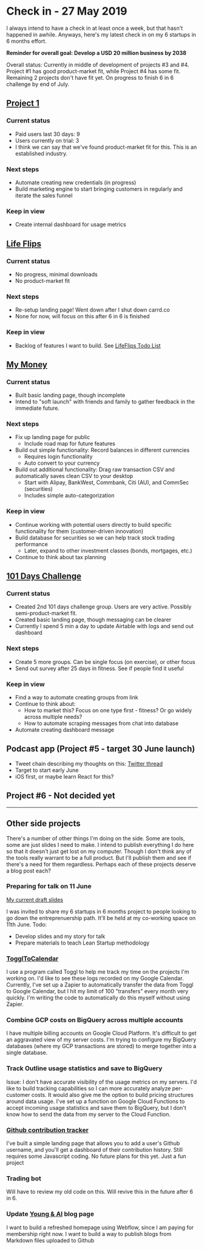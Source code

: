 # Check in - 27 May 2019

I always intend to have a check in at least once a week, but that hasn't happened in awhile. Anyways, here's my latest check in on my 6 startups in 6 months effort.

**Reminder for overall goal: Develop a USD 20 million business by 2038**

Overall status: Currently in middle of development of projects #3 and #4. Project #1 has good product-market fit, while Project #4 has some fit. Remaining 2 projects don't have fit yet. On progress to finish 6 in 6 challenge by end of July.

## [Project 1](https://burningvpn.com)
### Current status
- Paid users last 30 days: 9
- Users currently on trial: 3
- I think we can say that we've found product-market fit for this. This is an established industry.
### Next steps
- Automate creating new credentials (in progress)
- Build marketing engine to start bringing customers in regularly and iterate the sales funnel
### Keep in view
- Create internal dashboard for usage metrics

## [Life Flips](https://itunes.apple.com/us/app/life-flips/id1454193608?mt=8)
### Current status
- No progress, minimal downloads
- No product-market fit
### Next steps
- Re-setup landing page! Went down after I shut down carrd.co
- None for now, will focus on this after 6 in 6 is finished
### Keep in view
- Backlog of features I want to build. See [LifeFlips Todo List](Life%20Flips%20Todo%20List.md)

## [My Money](https://pfm-project-2.webflow.io)
### Current status
- Built basic landing page, though incomplete
- Intend to "soft launch" with friends and family to gather feedback in the immediate future.
### Next steps
- Fix up landing page for public
  - Include road map for future features
- Build out simple functionality: Record balances in different currencies
  - Requires login functionality
  - Auto convert to your currency
- Build out additional functionality: Drag raw transaction CSV and automatically saves clean CSV to your desktop
  - Start with Alipay, BankWest, Commbank, Citi (AU), and CommSec (securities)
  - Includes simple auto-categorization
### Keep in view
- Continue working with potential users directly to build specific functionality for them (customer-driven innovation)
- Build database for securities so we can help track stock trading performance
  - Later, expand to other investment classes (bonds, mortgages, etc.)
- Continue to think about tax planning

## [101 Days Challenge](https://101-days-challenge.webflow.io)
### Current status
- Created 2nd 101 days challenge group. Users are very active. Possibly semi-product-market fit.
- Created basic landing page, though messaging can be clearer 
- Currently I spend 5 min a day to update Airtable with logs and send out dashboard
### Next steps
- Create 5 more groups. Can be single focus (on exercise), or other focus
- Send out survey after 25 days in fitness. See if people find it useful
### Keep in view
- Find a way to automate creating groups from link
- Continue to think about:
  - How to market this? Focus on one type first - fitness? Or go widely across multiple needs?
  - How to automate scraping messages from chat into database
- Automate creating dashboard message

## Podcast app (Project #5 - target 30 June launch)
- Tweet chain describing my thoughts on this: [Twitter thread](https://twitter.com/youngchingjui/status/1132939172258361345)
- Target to start early June
- iOS first, or maybe learn React for this?

## Project #6 - Not decided yet
---
## Other side projects
There's a number of other things I'm doing on the side. Some are tools, some are just slides I need to make. I intend to publish everything I do here so that it doesn't just get lost on my computer. Though I don't think any of the tools really warrant to be a full product. But I'll publish them and see if there's a need for them regardless. Perhaps each of these projects deserve a blog post each?

### Preparing for talk on 11 June
[My current draft slides](https://www.icloud.com/keynote/0xaqO1WG8USWKtPbY61quP7tg#6_startups_in_6_months)

I was invited to share my 6 startups in 6 months project to people looking to go down the entreprenuership path. It'll be held at my co-working space on 11th June.
Todo: 
- Develop slides and my story for talk
- Prepare materials to teach Lean Startup methodology

### [TogglToCalendar](https://github.com/youngchingjui/TogglToCalendar)

I use a program called Toggl to help me track my time on the projects I'm working on. I'd like to see these logs recorded on my Google Calendar. Currently, I've set up a Zapier to automatically transfer the data from Toggl to Google Calendar, but I hit my limit of 100 "transfers" every month very quickly. I'm writing the code to automatically do this myself without using Zapier.


### Combine GCP costs on BigQuery across multiple accounts
I have multiple billing accounts on Google Cloud Platform. It's difficult to get an aggravated view of my server costs. I'm trying to configure my BigQuery databases (where my GCP transactions are stored) to merge together into a single database.

### Track Outline usage statistics and save to BigQuery
Issue: I don't have accurate visibility of the usage metrics on my servers. I'd like to build tracking capabilities so I can more accurately analyze per-customer costs. It would also give me the option to build pricing structures around data usage.
I've set up a function on Google Cloud Functions to accept incoming usage statistics and save them to BigQuery, but I don't know how to send the data from my server to the Cloud Function. 

### [Github contribution tracker](https://github.com/youngchingjui/github-contribution-tracker)
I've built a simple landing page that allows you to add a user's Github username, and you'll get a dashboard of their contribution history. 
Still requires some Javascript coding.
No future plans for this yet. Just a fun project

### Trading bot
Will have to review my old code on this. Will revive this in the future after 6 in 6.

### Update [Young & AI](youngandai.com) blog page
I want to build a refreshed homepage using Webflow, since I am paying for membership right now.
I want to build a way to publish blogs from Markdown files uploaded to Github